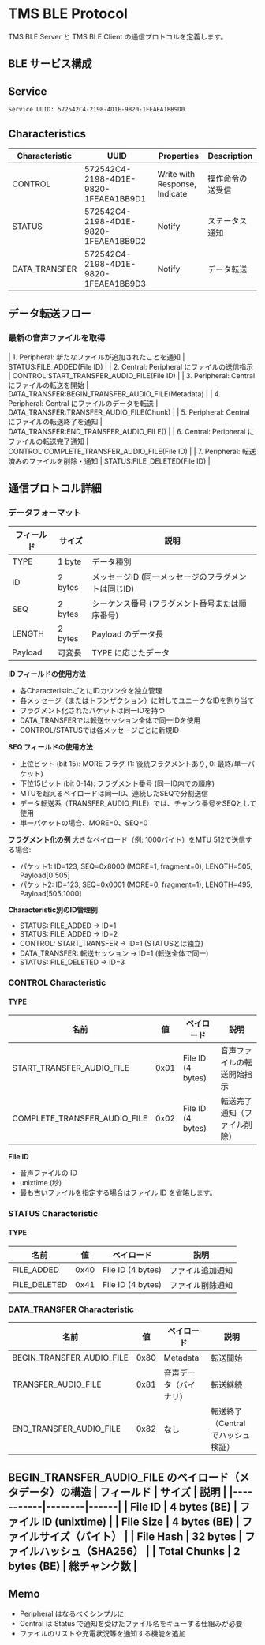 # TMS BLE Protocol

TMS BLE Server と TMS BLE Client の通信プロトコルを定義します。

## BLE サービス構成

## Service

```
Service UUID: 572542C4-2198-4D1E-9820-1FEAEA1BB9D0
```

## Characteristics

| Characteristic | UUID | Properties | Description |
|---------------|------|------------|------|
| CONTROL | 572542C4-2198-4D1E-9820-1FEAEA1BB9D1 | Write with Response, Indicate | 操作命令の送受信 |
| STATUS | 572542C4-2198-4D1E-9820-1FEAEA1BB9D2 | Notify | ステータス通知 |
| DATA_TRANSFER | 572542C4-2198-4D1E-9820-1FEAEA1BB9D3 | Notify | データ転送 |

## データ転送フロー

### 最新の音声ファイルを取得
| 1. Peripheral: 新たなファイルが追加されたことを通知 | STATUS:FILE_ADDED(File ID) |
| 2. Central: Peripheral にファイルの送信指示 | CONTROL:START_TRANSFER_AUDIO_FILE(File ID) |
| 3. Peripheral: Central にファイルの転送を開始 | DATA_TRANSFER:BEGIN_TRANSFER_AUDIO_FILE(Metadata) |
| 4. Peripheral: Central にファイルのデータを転送 | DATA_TRANSFER:TRANSFER_AUDIO_FILE(Chunk) |
| 5. Peripheral: Central にファイルの転送終了を通知 | DATA_TRANSFER:END_TRANSFER_AUDIO_FILE() |
| 6. Central: Peripheral にファイルの転送完了通知 | CONTROL:COMPLETE_TRANSFER_AUDIO_FILE(File ID) |
| 7. Peripheral: 転送済みのファイルを削除・通知 | STATUS:FILE_DELETED(File ID) |


## 通信プロトコル詳細

### データフォーマット
| フィールド | サイズ | 説明 |
|-----------|--------|------|
| TYPE | 1 byte | データ種別 |
| ID | 2 bytes | メッセージID (同一メッセージのフラグメントは同じID) |
| SEQ | 2 bytes | シーケンス番号 (フラグメント番号または順序番号) |
| LENGTH | 2 bytes | Payload のデータ長 |
| Payload | 可変長 | TYPE に応じたデータ |

**ID フィールドの使用方法**
- 各CharacteristicごとにIDカウンタを独立管理
- 各メッセージ（またはトランザクション）に対してユニークなIDを割り当て
- フラグメント化されたパケットは同一IDを持つ
- DATA_TRANSFERでは転送セッション全体で同一IDを使用
- CONTROL/STATUSでは各メッセージごとに新規ID

**SEQ フィールドの使用方法**
- 上位ビット (bit 15): MORE フラグ (1: 後続フラグメントあり, 0: 最終/単一パケット)
- 下位15ビット (bit 0-14): フラグメント番号 (同一ID内での順序)
- MTUを超えるペイロードは同一ID、連続したSEQで分割送信
- データ転送系（TRANSFER_AUDIO_FILE）では、チャンク番号をSEQとして使用
- 単一パケットの場合、MORE=0、SEQ=0

**フラグメント化の例**
大きなペイロード（例: 1000バイト）をMTU 512で送信する場合:
- パケット1: ID=123, SEQ=0x8000 (MORE=1, fragment=0), LENGTH=505, Payload[0:505]
- パケット2: ID=123, SEQ=0x0001 (MORE=0, fragment=1), LENGTH=495, Payload[505:1000]

**Characteristic別のID管理例**
- STATUS: FILE_ADDED → ID=1
- STATUS: FILE_ADDED → ID=2 
- CONTROL: START_TRANSFER → ID=1 (STATUSとは独立)
- DATA_TRANSFER: 転送セッション → ID=1 (転送全体で同一)
- STATUS: FILE_DELETED → ID=3

### CONTROL Characteristic

#### TYPE
| 名前 | 値 | ペイロード | 説明 |
|---------|-----|-----------|------|
| START_TRANSFER_AUDIO_FILE | 0x01 | File ID (4 bytes) | 音声ファイルの転送開始指示 |
| COMPLETE_TRANSFER_AUDIO_FILE | 0x02 | File ID (4 bytes) | 転送完了通知（ファイル削除） |

**File ID**
- 音声ファイルの ID
- unixtime (秒) 
- 最も古いファイルを指定する場合はファイル ID を省略します。

### STATUS Characteristic

#### TYPE
| 名前 | 値 | ペイロード | 説明 |
|---------|-----|-----------|------|
| FILE_ADDED | 0x40 | File ID (4 bytes) | ファイル追加通知 |
| FILE_DELETED | 0x41 | File ID (4 bytes) | ファイル削除通知 |

### DATA_TRANSFER Characteristic
| 名前 | 値 | ペイロード | 説明 |
|---------|-----|-----------|------|
| BEGIN_TRANSFER_AUDIO_FILE | 0x80 | Metadata | 転送開始  |
| TRANSFER_AUDIO_FILE | 0x81 | 音声データ（バイナリ） | 転送継続 |
| END_TRANSFER_AUDIO_FILE | 0x82 | なし | 転送終了（Central でハッシュ検証） |

**BEGIN_TRANSFER_AUDIO_FILE のペイロード（メタデータ）の構造**
| フィールド | サイズ | 説明 |
|-----------|--------|------|
| File ID | 4 bytes (BE) | ファイル ID (unixtime) |
| File Size | 4 bytes (BE) | ファイルサイズ（バイト） |
| File Hash | 32 bytes | ファイルハッシュ（SHA256） |
| Total Chunks | 2 bytes (BE) | 総チャンク数 |
---

## Memo
- Peripheral はなるべくシンプルに
- Central は Status で通知を受けたファイル名をキューする仕組みが必要
- ファイルのリストや充電状況等を通知する機能を追加